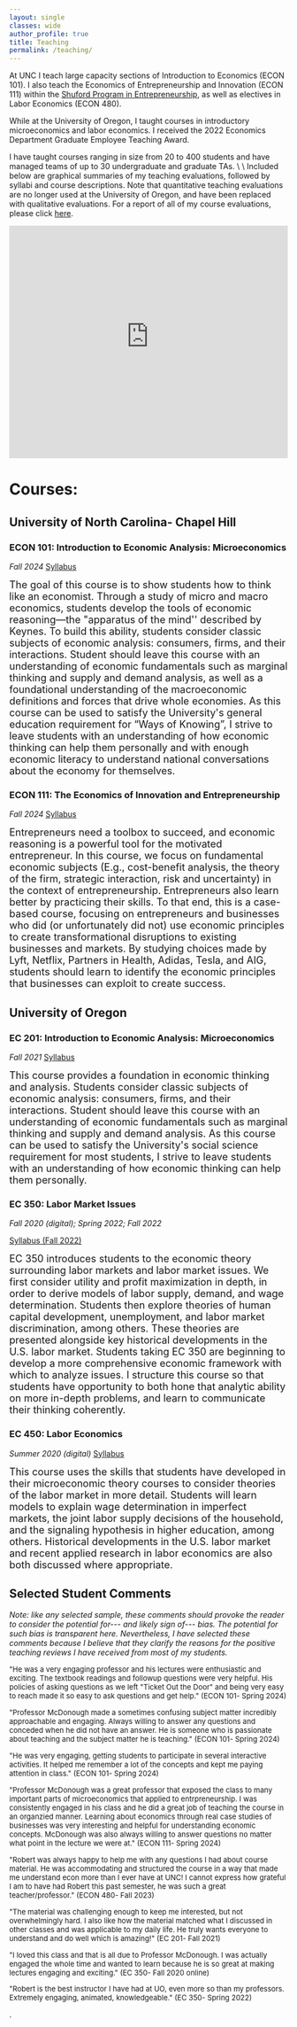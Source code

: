 ```yaml
---
layout: single
classes: wide
author_profile: true
title: Teaching
permalink: /teaching/
---
```


At UNC I teach large capacity sections of Introduction to Economics (ECON 101). I also teach the Economics of Entrepreneurship and Innovation (ECON 111) within the [Shuford Program in Entrepreneurship](https://shuford.unc.edu/), as well as electives in Labor Economics (ECON 480). 

While at the University of Oregon, I taught courses in introductory microeconomics and labor economics. I received the 2022 Economics Department Graduate Employee Teaching Award. 

I have taught courses ranging in size from 20 to 400 students and have managed teams of up to 30 undergraduate and graduate TAs. \\
\\
Included below are graphical summaries of my teaching evaluations, followed by syllabi and course descriptions. Note that quantitative teaching evaluations are no longer used at the University of Oregon, and have been replaced with qualitative evaluations. For a report of all of my course evaluations, please click [here](https://robmcdonough.com/files/reviews_combined.pdf).


<iframe height="420" width="100%" frameborder="no" src="https://robert-mcdonough.shinyapps.io/eval_viz/"> </iframe>

# Courses:

## University of North Carolina- Chapel Hill

### ECON 101: Introduction to Economic Analysis: Microeconomics

*Fall 2024*
[Syllabus](https://robmcdonough.com/files/ECON101_Fall_2024.pdf)
<font size="4"><p>
The goal of this course is to show students how to think like an economist. Through a study of micro and macro economics, students develop the tools of economic reasoning—the "apparatus of the mind'' described by Keynes. To build this ability, students consider classic subjects of economic analysis: consumers, firms, and their interactions. Student should leave this course with an understanding of economic fundamentals such as marginal thinking and supply and demand analysis, as well as a foundational understanding of the macroeconomic definitions and forces that drive whole economies. As this course can be used to satisfy the University's general education requirement for “Ways of Knowing”, I strive to leave students with an understanding of how economic thinking can help them personally and with enough economic literacy to understand national conversations about the economy for themselves.
</p></font>

### ECON 111: The Economics of Innovation and Entrepreneurship

*Fall 2024*
[Syllabus](https://robmcdonough.com/files/ECON111_Fall_2024.pdf)
<font size="4"><p>
Entrepreneurs need a toolbox to succeed, and economic reasoning is a powerful tool for the motivated entrepreneur. In this course, we focus on fundamental economic subjects (E.g., cost-benefit analysis, the theory of the firm, strategic interaction, risk and uncertainty) in the context of entrepreneurship. Entrepreneurs also learn better by practicing their skills. To that end, this is a case-based course, focusing on entrepreneurs and businesses who did (or unfortunately did not) use economic principles to create transformational disruptions to existing businesses and markets. By studying choices made by Lyft, Netflix, Partners in Health, Adidas, Tesla, and AIG, students should learn to identify the economic principles that businesses can exploit to create success.
</p></font>

## University of Oregon

### EC 201: Introduction to Economic Analysis: Microeconomics
*Fall 2021*
[Syllabus](https://robmcdonough.com/files/EC201_Fall2021.pdf)
<font size="4"><p>
This course provides a foundation in economic thinking and analysis. Students consider classic subjects of economic analysis: consumers, firms, and their interactions. Student should leave this course with an understanding of economic fundamentals such as marginal thinking and supply and demand analysis. As this course can be used to satisfy the University's social science requirement for most students, I strive to leave students with an understanding of how economic thinking can help them personally.
</p></font>

### EC 350: Labor Market Issues
*Fall 2020 (digital); Spring 2022; Fall 2022*

[Syllabus (Fall 2022)](https://robmcdonough.com/files/EC350_Fall_2022.pdf)
<font size="4"><p>
EC 350 introduces students to the economic theory surrounding labor markets and labor market issues. We first consider utility and profit maximization in depth, in order to derive models of labor supply, demand, and wage determination. Students then explore theories of human capital development, unemployment, and labor market discrimination, among others. These theories are presented alongside key historical developments in the U.S. labor market. Students taking EC 350 are beginning to develop a more comprehensive economic framework with which to analyze issues. I structure this course so that students have opportunity to both hone that analytic ability on more in-depth problems, and learn to communicate their thinking coherently.
</p></font>


### EC 450: Labor Economics
*Summer 2020 (digital)*
[Syllabus](https://robmcdonough.com/files/EC450_Summer_2020.pdf)
<font size="4"><p>
This course uses the skills that students have developed in their microeconomic theory courses to consider theories of the labor market in more detail. Students will learn models to explain wage determination in imperfect markets, the joint labor supply decisions of the household, and the signaling hypothesis in higher education, among others. Historical developments in the U.S. labor market and recent applied research in labor economics are also both discussed where appropriate. 
</p></font>

## Selected Student Comments
*Note: like any selected sample, these comments should provoke the reader to consider the potential for--- and likely sign of--- bias. The potential for such bias is transparent here. Nevertheless, I have selected these comments because I believe that they clarify the reasons for the positive teaching reviews I have received from most of my students.*
<font size="2"><p>
"He was a very engaging professor and his lectures were enthusiastic and exciting. The textbook readings and followup questions were very helpful. His policies of asking
questions as we left "Ticket Out the Door" and being very easy to reach made it so easy to ask questions and get help." (ECON 101- Spring 2024)
</p></font>

<font size="2"><p>
"Professor McDonough made a sometimes confusing subject matter incredibly approachable and engaging. Always willing to answer any questions and conceded when he did
not have an answer. He is someone who is passionate about teaching and the subject matter he is teaching." (ECON 101- Spring 2024)
</p></font>

<font size="2"><p>
"He was very engaging, getting students to participate in several interactive activities. It helped me remember a lot of the concepts and kept me paying attention in class." (ECON 101- Spring 2024)
</p></font>

<font size="2"><p>
"Professor McDonough was a great professor that exposed the class to many important parts of microeconomics that applied to entrpreneurship. I was consistently engaged in
his class and he did a great job of teaching the course in an organzied manner. Learning about economics through real case studies of businesses was very interesting and
helpful for understanding economic concepts. McDonough was also always willing to answer questions no matter what point in the lecture we were at." (ECON 111- Spring 2024)
</p></font>

<font size="2"><p>
"Robert was always happy to help me with any questions I had about course material. He was accommodating and structured the course in a way that made me understand econ
more than I ever have at UNC! I cannot express how grateful I am to have had Robert this past semester, he was such a great teacher/professor." (ECON 480- Fall 2023)
</p></font>

<font size="2"><p>
"The material was challenging enough to keep me interested, but not overwhelmingly hard. I also like how the material matched what I discussed in other classes and was applicable to my daily life. He truly wants everyone to understand and do well which is amazing!" (EC 201- Fall 2021)
</p></font>
<font size="2"><p>
"I loved this class and that is all due to Professor McDonough. I was actually engaged the whole time and wanted to learn because he is so great at making lectures engaging and exciting." (EC 350- Fall 2020 online)
</p></font>
<font size="2"><p>
"Robert is the best instructor I have had at UO, even more so than my professors. Extremely engaging, animated, knowledgeable." (EC 350- Spring 2022)
</p></font>


.
